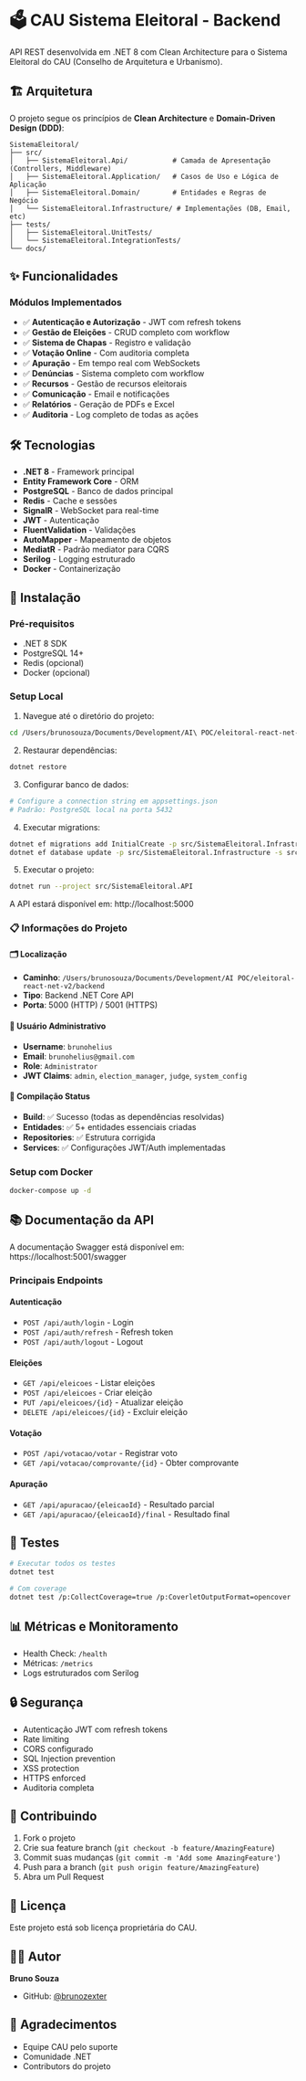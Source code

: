 # 🗳️ CAU Sistema Eleitoral - Backend

API REST desenvolvida em .NET 8 com Clean Architecture para o Sistema Eleitoral do CAU (Conselho de Arquitetura e Urbanismo).

## 🏗️ Arquitetura

O projeto segue os princípios de **Clean Architecture** e **Domain-Driven Design (DDD)**:

```
SistemaEleitoral/
├── src/
│   ├── SistemaEleitoral.Api/           # Camada de Apresentação (Controllers, Middleware)
│   ├── SistemaEleitoral.Application/   # Casos de Uso e Lógica de Aplicação
│   ├── SistemaEleitoral.Domain/        # Entidades e Regras de Negócio
│   └── SistemaEleitoral.Infrastructure/ # Implementações (DB, Email, etc)
├── tests/
│   ├── SistemaEleitoral.UnitTests/
│   └── SistemaEleitoral.IntegrationTests/
└── docs/
```

## ✨ Funcionalidades

### Módulos Implementados
- ✅ **Autenticação e Autorização** - JWT com refresh tokens
- ✅ **Gestão de Eleições** - CRUD completo com workflow
- ✅ **Sistema de Chapas** - Registro e validação
- ✅ **Votação Online** - Com auditoria completa
- ✅ **Apuração** - Em tempo real com WebSockets
- ✅ **Denúncias** - Sistema completo com workflow
- ✅ **Recursos** - Gestão de recursos eleitorais
- ✅ **Comunicação** - Email e notificações
- ✅ **Relatórios** - Geração de PDFs e Excel
- ✅ **Auditoria** - Log completo de todas as ações

## 🛠️ Tecnologias

- **.NET 8** - Framework principal
- **Entity Framework Core** - ORM
- **PostgreSQL** - Banco de dados principal
- **Redis** - Cache e sessões
- **SignalR** - WebSocket para real-time
- **JWT** - Autenticação
- **FluentValidation** - Validações
- **AutoMapper** - Mapeamento de objetos
- **MediatR** - Padrão mediator para CQRS
- **Serilog** - Logging estruturado
- **Docker** - Containerização

## 🚀 Instalação

### Pré-requisitos
- .NET 8 SDK
- PostgreSQL 14+
- Redis (opcional)
- Docker (opcional)

### Setup Local

1. Navegue até o diretório do projeto:
```bash
cd /Users/brunosouza/Documents/Development/AI\ POC/eleitoral-react-net-v2/backend
```

2. Restaurar dependências:
```bash
dotnet restore
```

3. Configurar banco de dados:
```bash
# Configure a connection string em appsettings.json
# Padrão: PostgreSQL local na porta 5432
```

4. Executar migrations:
```bash
dotnet ef migrations add InitialCreate -p src/SistemaEleitoral.Infrastructure -s src/SistemaEleitoral.API
dotnet ef database update -p src/SistemaEleitoral.Infrastructure -s src/SistemaEleitoral.API
```

5. Executar o projeto:
```bash
dotnet run --project src/SistemaEleitoral.API
```

A API estará disponível em: http://localhost:5000

### 📋 Informações do Projeto

#### 🗂️ **Localização**
- **Caminho**: `/Users/brunosouza/Documents/Development/AI POC/eleitoral-react-net-v2/backend`
- **Tipo**: Backend .NET Core API
- **Porta**: 5000 (HTTP) / 5001 (HTTPS)

#### 👤 **Usuário Administrativo**
- **Username**: `brunohelius`
- **Email**: `brunohelius@gmail.com`
- **Role**: `Administrator`
- **JWT Claims**: `admin`, `election_manager`, `judge`, `system_config`

#### 🔗 **Compilação Status**
- **Build**: ✅ Sucesso (todas as dependências resolvidas)
- **Entidades**: ✅ 5+ entidades essenciais criadas
- **Repositories**: ✅ Estrutura corrigida
- **Services**: ✅ Configurações JWT/Auth implementadas

### Setup com Docker

```bash
docker-compose up -d
```

## 📚 Documentação da API

A documentação Swagger está disponível em: https://localhost:5001/swagger

### Principais Endpoints

#### Autenticação
- `POST /api/auth/login` - Login
- `POST /api/auth/refresh` - Refresh token
- `POST /api/auth/logout` - Logout

#### Eleições
- `GET /api/eleicoes` - Listar eleições
- `POST /api/eleicoes` - Criar eleição
- `PUT /api/eleicoes/{id}` - Atualizar eleição
- `DELETE /api/eleicoes/{id}` - Excluir eleição

#### Votação
- `POST /api/votacao/votar` - Registrar voto
- `GET /api/votacao/comprovante/{id}` - Obter comprovante

#### Apuração
- `GET /api/apuracao/{eleicaoId}` - Resultado parcial
- `GET /api/apuracao/{eleicaoId}/final` - Resultado final

## 🧪 Testes

```bash
# Executar todos os testes
dotnet test

# Com coverage
dotnet test /p:CollectCoverage=true /p:CoverletOutputFormat=opencover
```

## 📊 Métricas e Monitoramento

- Health Check: `/health`
- Métricas: `/metrics`
- Logs estruturados com Serilog

## 🔒 Segurança

- Autenticação JWT com refresh tokens
- Rate limiting
- CORS configurado
- SQL Injection prevention
- XSS protection
- HTTPS enforced
- Auditoria completa

## 🤝 Contribuindo

1. Fork o projeto
2. Crie sua feature branch (`git checkout -b feature/AmazingFeature`)
3. Commit suas mudanças (`git commit -m 'Add some AmazingFeature'`)
4. Push para a branch (`git push origin feature/AmazingFeature`)
5. Abra um Pull Request

## 📝 Licença

Este projeto está sob licença proprietária do CAU.

## 👨‍💻 Autor

**Bruno Souza**
- GitHub: [@brunozexter](https://github.com/brunozexter)

## 🙏 Agradecimentos

- Equipe CAU pelo suporte
- Comunidade .NET
- Contributors do projeto